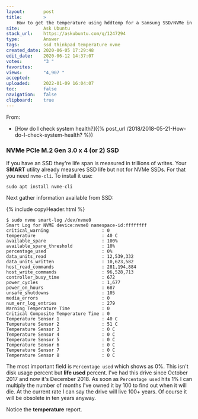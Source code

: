 ```yaml
---
layout:       post
title:        >
    How to get the temperature using hddtemp for a Samsung SSD∕NVMe in Thinkpad T480
site:         Ask Ubuntu
stack_url:    https://askubuntu.com/q/1247294
type:         Answer
tags:         ssd thinkpad temperature nvme
created_date: 2020-06-05 17:29:48
edit_date:    2020-06-12 14:37:07
votes:        "3 "
favorites:    
views:        "4,907 "
accepted:     
uploaded:     2022-01-09 16:04:07
toc:          false
navigation:   false
clipboard:    true
---
```


From:

- [How do I check system health?]({% post_url /2018/2018-05-21-How-do-I-check-system-health? %})

### NVMe PCIe M.2 Gen 3.0 x 4 (or 2) SSD

If you have an SSD they're life span is measured in trillions of writes. Your **SMART** utility already measures SSD life but not for NVMe SSDs. For that you need `nvme-cli`. To install it use:

``` 
sudo apt install nvme-cli

```

Next gather information available from SSD:

{% include copyHeader.html %}
``` 
$ sudo nvme smart-log /dev/nvme0
Smart Log for NVME device:nvme0 namespace-id:ffffffff
critical_warning                    : 0
temperature                         : 40 C
available_spare                     : 100%
available_spare_threshold           : 10%
percentage_used                     : 0%
data_units_read                     : 12,539,332
data_units_written                  : 10,623,582
host_read_commands                  : 281,194,884
host_write_commands                 : 96,528,713
controller_busy_time                : 672
power_cycles                        : 1,677
power_on_hours                      : 687
unsafe_shutdowns                    : 105
media_errors                        : 0
num_err_log_entries                 : 279
Warning Temperature Time            : 0
Critical Composite Temperature Time : 0
Temperature Sensor 1                : 40 C
Temperature Sensor 2                : 51 C
Temperature Sensor 3                : 0 C
Temperature Sensor 4                : 0 C
Temperature Sensor 5                : 0 C
Temperature Sensor 6                : 0 C
Temperature Sensor 7                : 0 C
Temperature Sensor 8                : 0 C

```

The most important field is `Percentage used` which shows as 0%. This isn't disk usage percent but **life used** percent. I've had this drive since October 2017 and now it's December 2018. As soon as `Percentage used` hits 1% I can multiply the number of months I've owned it by 100 to find out when it will die. At the current rate I can say the drive will live 100+ years. Of course it will be obsolete in ten years anyway.

Notice the **temperature** report.
